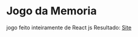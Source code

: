 # Jogo da Memoria
jogo feito inteiramente de React js 
Resultado: [Site](https://jogomemoria.vercel.app/)
